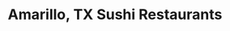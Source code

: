 ---
layout: city
title: Amarillo, TX Sushi Restaurants
permalink: /texas/amarillo/
stateAbbr: TX
stateName: Texas
cityName: Amarillo
---